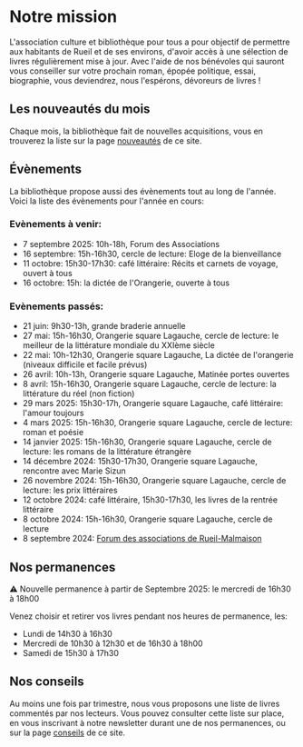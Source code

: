 # Notre mission

L'association culture et bibliothèque pour tous a pour objectif de permettre aux
habitants de Rueil et de ses environs, d'avoir accès à une sélection de livres
régulièrement mise à jour. Avec l'aide de nos bénévoles qui sauront vous
conseiller sur votre prochain roman, épopée politique, essai, biographie, vous
deviendrez, nous l'espérons, dévoreurs de livres !

## Les nouveautés du mois

Chaque mois, la bibliothèque fait de nouvelles acquisitions, vous en trouverez la
liste sur la page <a class="page-link" href="nouveautes">nouveautés</a> de ce
site.

## Évènements

La bibliothèque propose aussi des évènements tout au long de l'année. Voici la liste des évènements pour l'année en cours:

### Evènements à venir:

- 7 septembre 2025: 10h-18h, Forum des Associations
- 16 septembre: 15h-16h30, cercle de lecture: Eloge de la bienveillance
- 11 octobre: 15h30-17h30: café littéraire: Récits et carnets de voyage, ouvert à tous
- 16 octobre: 15h: la dictée de l'Orangerie, ouverte à tous
  
### Evènements passés:

- 21 juin: 9h30-13h, grande braderie annuelle 
- 27 mai: 15h-16h30, Orangerie square Lagauche, cercle de lecture: le meilleur
  de la littérature mondiale du XXIème siècle
- 22 mai: 10h-12h30, Orangerie square Lagauche, La dictée de l'orangerie
  (niveaux difficile et facile prévus)
- 26 avril: 10h-13h, Orangerie square Lagauche, Matinée portes ouvertes
- 8 avril: 15h-16h30, Orangerie square Lagauche, cercle de lecture: la
  littérature du réel (non fiction)
- 29 mars 2025: 15h30-17h, Orangerie square Lagauche, café littéraire: l'amour
  toujours
- 4 mars 2025: 15h-16h30, Orangerie square Lagauche, cercle de lecture: roman
  et poésie
- 14 janvier 2025: 15h-16h30, Orangerie square Lagauche, cercle de lecture:
  les romans de la littérature étrangère
- 14 décembre 2024: 15h30-17h30, Orangerie square Lagauche, rencontre avec
  Marie Sizun
- 26 novembre 2024: 15h-16h30, Orangerie square Lagauche, cercle de lecture:
  les prix littéraires
- 12 octobre 2024: café littéraire, 15h30-17h30, les livres de la rentrée
  littéraire
- 8 octobre 2024: 15h-16h30, Orangerie square Lagauche, cercle de lecture
- 8 septembre 2024: [Forum des associations de Rueil-Malmaison](https://www.villederueil.fr/en/node/6239)

## Nos permanences

⚠️ Nouvelle permanence à partir de Septembre 2025: le mercredi de 16h30 à 18h00

Venez choisir et retirer vos livres pendant nos heures de permanence, les:

- Lundi de 14h30 à 16h30
- Mercredi de 10h30 à 12h30 et de 16h30 à 18h00
- Samedi de 15h30 à 17h30

## Nos conseils

Au moins une fois par trimestre, nous vous proposons une liste de livres
commentés par nos lecteurs. Vous pouvez consulter cette liste sur place, en vous
inscrivant à notre newsletter durant une de nos permanences, ou sur la page <a
class="page-link" href="conseils">conseils</a> de ce site.
